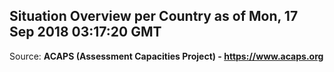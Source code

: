 ## Situation Overview per Country as of Mon, 17 Sep 2018 03:17:20 GMT

Source: **ACAPS (Assessment Capacities Project) - https://www.acaps.org**